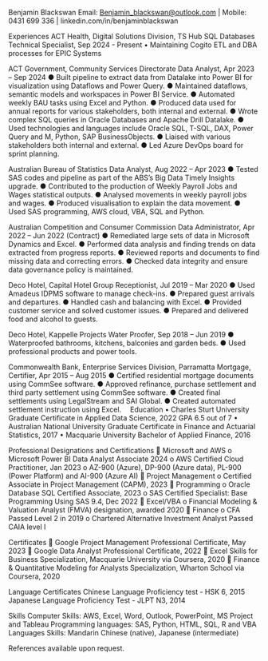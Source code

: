 Benjamin Blackswan
Email: Benjamin_blackswan@outlook.com   |   Mobile: 0431 699 336    |    linkedin.com/in/benjaminblackswan
    

Experiences
ACT Health, Digital Solutions Division, TS Hub
SQL Databases Technical Specialist, Sep 2024 - Present
•	Maintaining Cogito ETL and DBA processes for EPIC Systems

ACT Government, Community Services Directorate
Data Analyst, Apr 2023 – Sep 2024
●	Built pipeline to extract data from Datalake into Power BI for visualization using Dataflows and Power Query.
●	Maintained dataflows, semantic models and workspaces in Power BI Service.
●	Automated weekly BAU tasks using Excel and Python.
●	Produced data used for annual reports for various stakeholders, both internal and external.
●	Wrote complex SQL queries in Oracle Databases and Apache Drill Datalake.
●	Used technologies and languages include Oracle SQL, T-SQL, DAX, Power Query and M, Python, SAP BusinessObjects.
●	Liaised with various stakeholders both internal and external.
●	Led Azure DevOps board for sprint planning.

Australian Bureau of Statistics
Data Analyst, Aug 2022 – Apr 2023
●	Tested SAS codes and pipeline as part of the ABS’s Big Data Timely Insights upgrade.
●	Contributed to the production of Weekly Payroll Jobs and Wages statistical outputs.
●	Analysed movements in weekly payroll jobs and wages.
●	Produced visualisation to explain the data movement.
●	Used SAS programming, AWS cloud, VBA, SQL and Python.

Australian Competition and Consumer Commission
Data Administrator, Apr 2022 – Jun 2022 (Contract)
●	Remediated large sets of data in Microsoft Dynamics and Excel.
●	Performed data analysis and finding trends on data extracted from progress reports.
●	Reviewed reports and documents to find missing data and correcting errors.
●	Checked data integrity and ensure data governance policy is maintained.

Deco Hotel, Capital Hotel Group
Receptionist, Jul 2019 – Mar 2020
●	Used Amadeus IDPMS software to manage check-ins.
●	Prepared guest arrivals and departures.
●	Handled cash and balancing with Excel.
●	Provided customer service and solved customer issues.
●	Prepared and delivered food and alcohol to guests.

Deco Hotel, Kappelle Projects
Water Proofer, Sep 2018 – Jun 2019
●	Waterproofed bathrooms, kitchens, balconies and garden beds.
●	Used professional products and power tools.

Commonwealth Bank, Enterprise Services Division, Parramatta
Mortgage, Certifier, Apr 2015 – Aug 2015
●	Certified residential mortgage documents using CommSee software.
●	Approved refinance, purchase settlement and third party settlement using CommSee software.
●	Created final settlements using LegalStream and SAI Global.
●	Created automated settlement instruction using Excel. 
Education
•	Charles Sturt University
Graduate Certificate in Applied Data Science, 2022 GPA 6.5 out of 7
•	Australian National University
Graduate Certificate in Finance and Actuarial Statistics, 2017
•	Macquarie University 
Bachelor of Applied Finance, 2016

Professional Designations and Certifications
	Microsoft and AWS
o	Microsoft Power BI Data Analyst Associate 2024
o	AWS Certified Cloud Practitioner, Jan 2023
o	AZ-900 (Azure), DP-900 (Azure data), PL-900 (Power Platform) and AI-900 (Azure AI)
	Project Management
o	Certified Associate in Project Management (CAPM), 2023
	Programming
o	Oracle Database SQL Certified Associate, 2023
o	SAS Certified Specialist: Base Programming Using SAS 9.4, Dec 2022
	Excel/VBA
o	Financial Modeling & Valuation Analyst (FMVA) designation, awarded 2020
	Finance
o	CFA Passed Level 2 in 2019
o	Chartered Alternative Investment Analyst Passed CAIA level I

Certificates
	Google Project Management Professional Certificate, May 2023
	Google Data Analyst Professional Certificate, 2022
	Excel Skills for Business Specialization, Macquarie University via Coursera, 2020
	Finance & Quantitative Modeling for Analysts Specialization, Wharton School via Coursera, 2020

Language Certificates
Chinese Language Proficiency test - HSK 6, 2015                                         
Japanese Language Proficiency Test - JLPT N3, 2014
	
Skills
Computer Skills: AWS, Excel, Word, Outlook, PowerPoint, MS Project and Tableau
Programming languages: SAS, Python, HTML, SQL, R and VBA
Languages Skills: Mandarin Chinese (native), Japanese (intermediate)

References available upon request.
